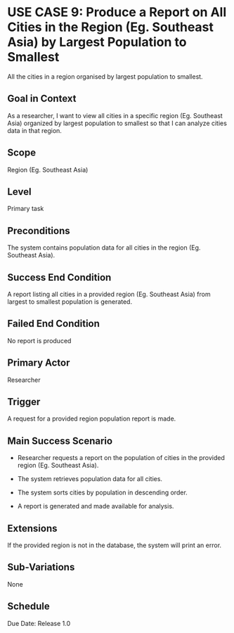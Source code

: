 # USE CASE 9: Produce a Report on All Cities in the Region (Eg. Southeast Asia) by Largest Population to Smallest
All the cities in a region organised by largest population to smallest.
## Goal in Context

As a researcher, I want to view all cities in a specific region (Eg. Southeast Asia) organized by largest population to smallest so that I can analyze cities data in that region.

## Scope

Region (Eg. Southeast Asia)

## Level

Primary task

## Preconditions

The system contains population data for all cities in the region (Eg. Southeast Asia).

## Success End Condition

A report listing all cities in a provided region (Eg. Southeast Asia) from largest to smallest population is generated.

## Failed End Condition

No report is produced

## Primary Actor

Researcher

## Trigger

A request for a provided region population report is made.

## Main Success Scenario

- Researcher requests a report on the population of cities in the provided region (Eg. Southeast Asia).

- The system retrieves population data for all cities.

- The system sorts cities by population in descending order.

- A report is generated and made available for analysis.

## Extensions

If the provided region is not in the database, the system will print an error.

## Sub-Variations

None

## Schedule

Due Date: Release 1.0
